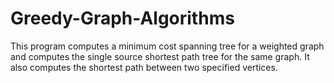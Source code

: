# Greedy-Graph-Algorithms
This program computes a minimum cost spanning tree for a weighted graph and computes the single source shortest path tree for the same graph. It also computes the shortest path between two specified vertices.
